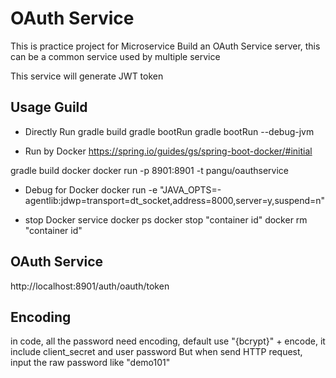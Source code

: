 # OAuth Service
This is practice project for Microservice
Build an OAuth Service server, this can be a common service used by multiple service

This service will generate JWT token

## Usage Guild
- Directly Run
gradle build
gradle bootRun
gradle bootRun --debug-jvm

- Run by Docker
https://spring.io/guides/gs/spring-boot-docker/#initial

gradle build docker
docker run -p 8901:8901 -t pangu/oauthservice

- Debug for Docker
docker run -e "JAVA_OPTS=-agentlib:jdwp=transport=dt_socket,address=8000,server=y,suspend=n" 

- stop Docker service
docker ps
docker stop "container id"
docker rm "container id"

## OAuth Service
http://localhost:8901/auth/oauth/token

## Encoding
in code, all the password need encoding, default use "{bcrypt}" + encode, it include client_secret and user password
But when send HTTP request, input the raw password like "demo101"